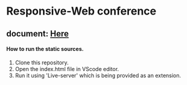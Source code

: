 # Responsive-Web conference
## document: [Here](./MediaQuery-conference.pdf)


#### How to run the static sources.

1. Clone this repository.
2. Open the index.html file in VScode editor.
3. Run it using 'Live-server' which is being provided as an extension.
